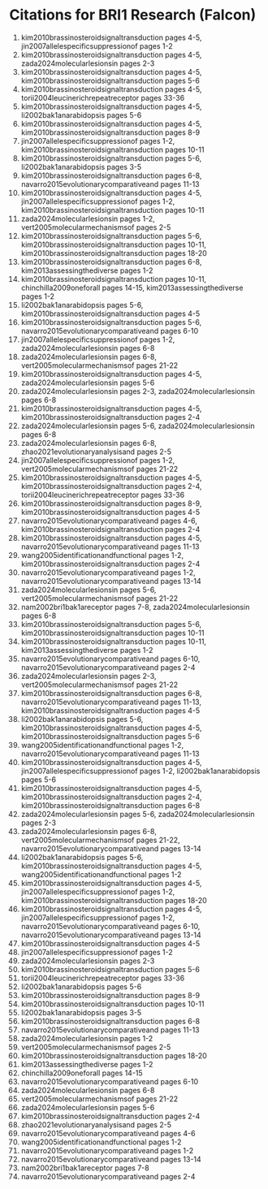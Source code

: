 # Citations for BRI1 Research (Falcon)

1. kim2010brassinosteroidsignaltransduction pages 4-5, jin2007allelespecificsuppressionof pages 1-2
2. kim2010brassinosteroidsignaltransduction pages 4-5, zada2024molecularlesionsin pages 2-3
3. kim2010brassinosteroidsignaltransduction pages 4-5, kim2010brassinosteroidsignaltransduction pages 5-6
4. kim2010brassinosteroidsignaltransduction pages 4-5, torii2004leucinerichrepeatreceptor pages 33-36
5. kim2010brassinosteroidsignaltransduction pages 4-5, li2002bak1anarabidopsis pages 5-6
6. kim2010brassinosteroidsignaltransduction pages 4-5, kim2010brassinosteroidsignaltransduction pages 8-9
7. jin2007allelespecificsuppressionof pages 1-2, kim2010brassinosteroidsignaltransduction pages 10-11
8. kim2010brassinosteroidsignaltransduction pages 5-6, li2002bak1anarabidopsis pages 3-5
9. kim2010brassinosteroidsignaltransduction pages 6-8, navarro2015evolutionarycomparativeand pages 11-13
10. kim2010brassinosteroidsignaltransduction pages 4-5, jin2007allelespecificsuppressionof pages 1-2, kim2010brassinosteroidsignaltransduction pages 10-11
11. zada2024molecularlesionsin pages 1-2, vert2005molecularmechanismsof pages 2-5
12. kim2010brassinosteroidsignaltransduction pages 5-6, kim2010brassinosteroidsignaltransduction pages 10-11, kim2010brassinosteroidsignaltransduction pages 18-20
13. kim2010brassinosteroidsignaltransduction pages 6-8, kim2013assessingthediverse pages 1-2
14. kim2010brassinosteroidsignaltransduction pages 10-11, chinchilla2009oneforall pages 14-15, kim2013assessingthediverse pages 1-2
15. li2002bak1anarabidopsis pages 5-6, kim2010brassinosteroidsignaltransduction pages 4-5
16. kim2010brassinosteroidsignaltransduction pages 5-6, navarro2015evolutionarycomparativeand pages 6-10
17. jin2007allelespecificsuppressionof pages 1-2, zada2024molecularlesionsin pages 6-8
18. zada2024molecularlesionsin pages 6-8, vert2005molecularmechanismsof pages 21-22
19. kim2010brassinosteroidsignaltransduction pages 4-5, zada2024molecularlesionsin pages 5-6
20. zada2024molecularlesionsin pages 2-3, zada2024molecularlesionsin pages 6-8
21. kim2010brassinosteroidsignaltransduction pages 4-5, kim2010brassinosteroidsignaltransduction pages 2-4
22. zada2024molecularlesionsin pages 5-6, zada2024molecularlesionsin pages 6-8
23. zada2024molecularlesionsin pages 6-8, zhao2021evolutionaryanalysisand pages 2-5
24. jin2007allelespecificsuppressionof pages 1-2, vert2005molecularmechanismsof pages 21-22
25. kim2010brassinosteroidsignaltransduction pages 4-5, kim2010brassinosteroidsignaltransduction pages 2-4, torii2004leucinerichrepeatreceptor pages 33-36
26. kim2010brassinosteroidsignaltransduction pages 8-9, kim2010brassinosteroidsignaltransduction pages 4-5
27. navarro2015evolutionarycomparativeand pages 4-6, kim2010brassinosteroidsignaltransduction pages 2-4
28. kim2010brassinosteroidsignaltransduction pages 4-5, navarro2015evolutionarycomparativeand pages 11-13
29. wang2005identificationandfunctional pages 1-2, kim2010brassinosteroidsignaltransduction pages 2-4
30. navarro2015evolutionarycomparativeand pages 1-2, navarro2015evolutionarycomparativeand pages 13-14
31. zada2024molecularlesionsin pages 5-6, vert2005molecularmechanismsof pages 21-22
32. nam2002bri1bak1areceptor pages 7-8, zada2024molecularlesionsin pages 6-8
33. kim2010brassinosteroidsignaltransduction pages 5-6, kim2010brassinosteroidsignaltransduction pages 10-11
34. kim2010brassinosteroidsignaltransduction pages 10-11, kim2013assessingthediverse pages 1-2
35. navarro2015evolutionarycomparativeand pages 6-10, navarro2015evolutionarycomparativeand pages 2-4
36. zada2024molecularlesionsin pages 2-3, vert2005molecularmechanismsof pages 21-22
37. kim2010brassinosteroidsignaltransduction pages 6-8, navarro2015evolutionarycomparativeand pages 11-13, kim2010brassinosteroidsignaltransduction pages 4-5
38. li2002bak1anarabidopsis pages 5-6, kim2010brassinosteroidsignaltransduction pages 4-5, kim2010brassinosteroidsignaltransduction pages 5-6
39. wang2005identificationandfunctional pages 1-2, navarro2015evolutionarycomparativeand pages 11-13
40. kim2010brassinosteroidsignaltransduction pages 4-5, jin2007allelespecificsuppressionof pages 1-2, li2002bak1anarabidopsis pages 5-6
41. kim2010brassinosteroidsignaltransduction pages 4-5, kim2010brassinosteroidsignaltransduction pages 2-4, kim2010brassinosteroidsignaltransduction pages 6-8
42. zada2024molecularlesionsin pages 5-6, zada2024molecularlesionsin pages 2-3
43. zada2024molecularlesionsin pages 6-8, vert2005molecularmechanismsof pages 21-22, navarro2015evolutionarycomparativeand pages 13-14
44. li2002bak1anarabidopsis pages 5-6, kim2010brassinosteroidsignaltransduction pages 4-5, wang2005identificationandfunctional pages 1-2
45. kim2010brassinosteroidsignaltransduction pages 4-5, jin2007allelespecificsuppressionof pages 1-2, kim2010brassinosteroidsignaltransduction pages 18-20
46. kim2010brassinosteroidsignaltransduction pages 4-5, jin2007allelespecificsuppressionof pages 1-2, navarro2015evolutionarycomparativeand pages 6-10, navarro2015evolutionarycomparativeand pages 13-14
47. kim2010brassinosteroidsignaltransduction pages 4-5
48. jin2007allelespecificsuppressionof pages 1-2
49. zada2024molecularlesionsin pages 2-3
50. kim2010brassinosteroidsignaltransduction pages 5-6
51. torii2004leucinerichrepeatreceptor pages 33-36
52. li2002bak1anarabidopsis pages 5-6
53. kim2010brassinosteroidsignaltransduction pages 8-9
54. kim2010brassinosteroidsignaltransduction pages 10-11
55. li2002bak1anarabidopsis pages 3-5
56. kim2010brassinosteroidsignaltransduction pages 6-8
57. navarro2015evolutionarycomparativeand pages 11-13
58. zada2024molecularlesionsin pages 1-2
59. vert2005molecularmechanismsof pages 2-5
60. kim2010brassinosteroidsignaltransduction pages 18-20
61. kim2013assessingthediverse pages 1-2
62. chinchilla2009oneforall pages 14-15
63. navarro2015evolutionarycomparativeand pages 6-10
64. zada2024molecularlesionsin pages 6-8
65. vert2005molecularmechanismsof pages 21-22
66. zada2024molecularlesionsin pages 5-6
67. kim2010brassinosteroidsignaltransduction pages 2-4
68. zhao2021evolutionaryanalysisand pages 2-5
69. navarro2015evolutionarycomparativeand pages 4-6
70. wang2005identificationandfunctional pages 1-2
71. navarro2015evolutionarycomparativeand pages 1-2
72. navarro2015evolutionarycomparativeand pages 13-14
73. nam2002bri1bak1areceptor pages 7-8
74. navarro2015evolutionarycomparativeand pages 2-4
